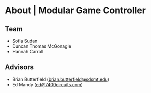 # About | Modular Game Controller

## Team
- Sofia Sudan
- Duncan Thomas McGonagle
- Hannah Carroll

## Advisors
- Brian Butterfield (brian.butterfield@sdsmt.edu)
- Ed Mandy (ed@7400circuits.com)
